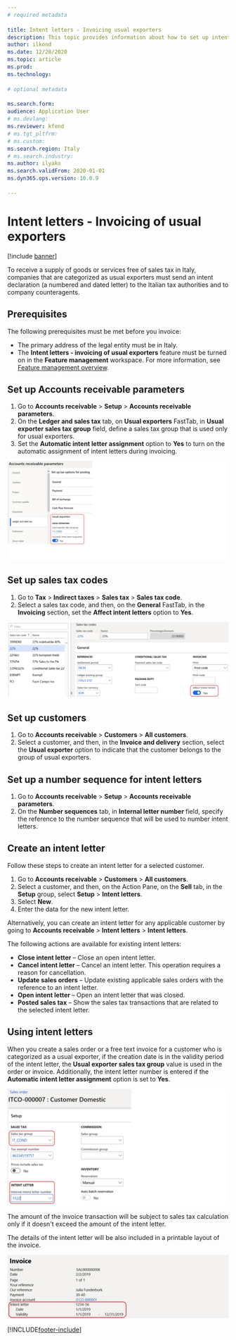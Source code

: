 ```yaml
---
# required metadata

title: Intent letters - Invoicing usual exporters
description: This topic provides information about how to set up intent letters and how to use them when you issue invoices.
author: ilkond
ms.date: 12/28/2020
ms.topic: article
ms.prod: 
ms.technology: 

# optional metadata

ms.search.form: 
audience: Application User
# ms.devlang: 
ms.reviewer: kfend
# ms.tgt_pltfrm: 
# ms.custom: 
ms.search.region: Italy
# ms.search.industry: 
ms.author: ilyako
ms.search.validFrom: 2020-01-01
ms.dyn365.ops.version: 10.0.9

---
```


# Intent letters - Invoicing of usual exporters

[!include [banner](../includes/banner.md)]

To receive a supply of goods or services free of sales tax in Italy, companies that are categorized as usual exporters must send an intent declaration (a numbered and dated letter) to the Italian tax authorities and to company counteragents.
 
## Prerequisites

The following prerequisites must be met before you invoice:

- The primary address of the legal entity must be in Italy.
- The **Intent letters - invoicing of usual exporters** feature must be turned on in the **Feature management** workspace. For more information, see [Feature management overview](../../fin-ops-core/fin-ops/get-started/feature-management/feature-management-overview.md).

## Set up Accounts receivable parameters

1. Go to **Accounts receivable** \> **Setup** \> **Accounts receivable parameters**.
2. On the **Ledger and sales tax** tab, on **Usual exporters** FastTab, in **Usual exporter sales tax group** field, define a sales tax group that is used only for usual exporters.
3. Set the **Automatic intent letter assignment** option to **Yes** to turn on the automatic assignment of intent letters during invoicing.

![Setting up Accounts receivable parameters](media/emea-ita-exil-intent-AR-parm.jpg)

## Set up sales tax codes

1. Go to **Tax** \> **Indirect taxes** \> **Sales tax** \> **Sales tax code**.
2. Select a sales tax code, and then, on the **General** FastTab, in the **Invoicing** section, set the **Affect intent letters** option to **Yes**.

![Setting up a sales tax code](media/emea-ita-exil-intent-tax-setup.jpg)

## Set up customers

1. Go to **Accounts receivable** \> **Customers** \> **All customers**.
2. Select a customer, and then, in the **Invoice and delivery** section, select the **Usual exporter** option to indicate that the customer belongs to the group of usual exporters.

## Set up a number sequence for intent letters

1. Go to **Accounts receivable** \> **Setup** \> **Accounts receivable parameters**.
2. On the **Number sequences** tab, in **Internal letter number** field, specify the reference to the number sequence that will be used to number intent letters.

## Create an intent letter

Follow these steps to create an intent letter for a selected customer.

1. Go to **Accounts receivable** \> **Customers** \> **All customers**.
2. Select a customer, and then, on the Action Pane, on the **Sell** tab, in the **Setup** group, select **Setup** \> **Intent letters**.
3. Select **New**.
4. Enter the data for the new intent letter.

Alternatively, you can create an intent letter for any applicable customer by going to **Accounts receivable** \> **Intent letters** \> **Intent letters**.

The following actions are available for existing intent letters:

- **Close intent letter** – Close an open intent letter.
- **Cancel intent letter** – Cancel an intent letter. This operation requires a reason for cancellation.
- **Update sales orders** – Update existing applicable sales orders with the reference to an intent letter.
- **Open intent letter** – Open an intent letter that was closed.
- **Posted sales tax** – Show the sales tax transactions that are related to the selected intent letter.

## Using intent letters

When you create a sales order or a free text invoice for a customer who is categorized as a usual exporter, if the creation date is in the validity period of the intent letter, the **Usual exporter sales tax group** value is used in the order or invoice. Additionally, the intent letter number is entered if the **Automatic intent letter assignment** option is set to **Yes**.

![New sales order](media/emea-ita-exil-intent-new-order.jpg)

The amount of the invoice transaction will be subject to sales tax calculation only if it doesn't exceed the amount of the intent letter.

The details of the intent letter will be also included in a printable layout of the invoice.

![Print invoice](media/emea-ita-exil-intent-inv-print.jpg)


[!INCLUDE[footer-include](../../includes/footer-banner.md)]